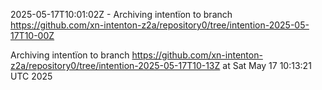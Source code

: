 2025-05-17T10:01:02Z - Archiving intentïon to branch https://github.com/xn-intenton-z2a/repository0/tree/intention-2025-05-17T10-00Z


Archiving intentïon to branch https://github.com/xn-intenton-z2a/repository0/tree/intention-2025-05-17T10-13Z at Sat May 17 10:13:21 UTC 2025
